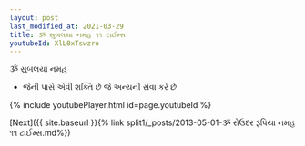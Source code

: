 ```yaml
---
layout: post
last_modified_at: 2021-03-29
title: ૐ સુબલયા નમહ ૧૧ ટાઈમ્સ
youtubeId: XlL0xTswzro
---
```

 
 
 ૐ સુબલયા નમહ  
 
 -  જેની પાસે એવી શક્તિ છે જે અન્યની સેવા કરે છે 
 
  
 
  
 
 
 
 
 
 


{% include youtubePlayer.html id=page.youtubeId %}
 
[Next]({{ site.baseurl }}{% link  split1/_posts/2013-05-01-ૐ રોઉદર રૂપિયા નમહ ૧૧ ટાઈમ્સ.md%})
 
